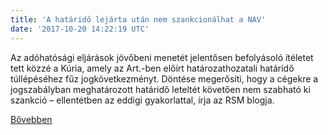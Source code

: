 ```yaml
---
title: 'A határidő lejárta után nem szankcionálhat a NAV'
date: '2017-10-20 14:22:19 UTC'
---
```


Az adóhatósági eljárások jövőbeni menetét jelentősen befolyásoló ítéletet tett közzé a Kúria, amely az Art.-ben előírt határozathozatali határidő túllépéséhez fűz jogkövetkezményt. Döntése megerősíti, hogy a cégekre a jogszabályban meghatározott határidő leteltét követően nem szabható ki szankció – ellentétben az eddigi gyakorlattal, írja az RSM blogja.


[Bővebben](http://ift.tt/2xbvsRg)

